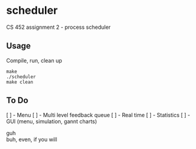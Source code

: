 # scheduler
CS 452 assignment 2 - process scheduler

## Usage
Compile, run, clean up
```
make
./scheduler
make clean
```

## To Do
[ ] - Menu
[ ] - Multi level feedback queue
[ ] - Real time
[ ] - Statistics
[ ] - GUI (menu, simulation, gannt charts)



guh\
buh, even, if you will

